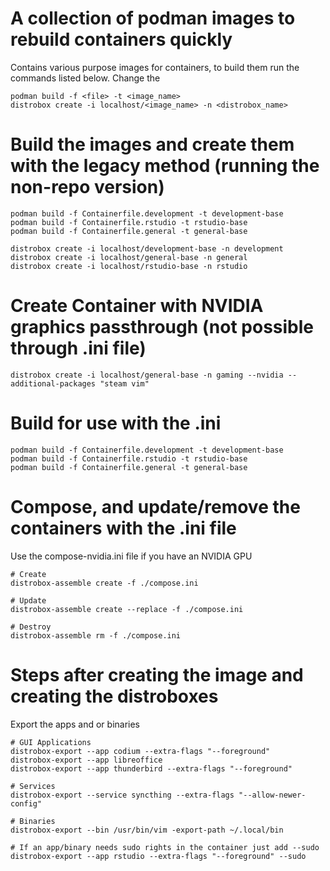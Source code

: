 # A collection of podman images to rebuild containers quickly
Contains various purpose images for containers, to build them run the commands listed below. Change the 

```
podman build -f <file> -t <image_name>
distrobox create -i localhost/<image_name> -n <distrobox_name>
```

# Build the images and create them with the legacy method (running the non-repo version)
```
podman build -f Containerfile.development -t development-base
podman build -f Containerfile.rstudio -t rstudio-base
podman build -f Containerfile.general -t general-base

distrobox create -i localhost/development-base -n development
distrobox create -i localhost/general-base -n general
distrobox create -i localhost/rstudio-base -n rstudio
```

# Create Container with NVIDIA graphics passthrough (not possible through .ini file)
```
distrobox create -i localhost/general-base -n gaming --nvidia --additional-packages "steam vim"
```


# Build for use with the .ini
```
podman build -f Containerfile.development -t development-base
podman build -f Containerfile.rstudio -t rstudio-base
podman build -f Containerfile.general -t general-base
```

# Compose, and update/remove the containers with the .ini file
Use the compose-nvidia.ini file if you have an NVIDIA GPU 

```
# Create
distrobox-assemble create -f ./compose.ini

# Update
distrobox-assemble create --replace -f ./compose.ini

# Destroy
distrobox-assemble rm -f ./compose.ini
```

# Steps after creating the image and creating the distroboxes
Export the apps and or binaries
```
# GUI Applications
distrobox-export --app codium --extra-flags "--foreground"
distrobox-export --app libreoffice
distrobox-export --app thunderbird --extra-flags "--foreground"

# Services
distrobox-export --service syncthing --extra-flags "--allow-newer-config"

# Binaries
distrobox-export --bin /usr/bin/vim -export-path ~/.local/bin

# If an app/binary needs sudo rights in the container just add --sudo
distrobox-export --app rstudio --extra-flags "--foreground" --sudo
```
